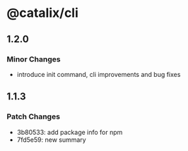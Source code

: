 # @catalix/cli

## 1.2.0

### Minor Changes

- introduce init command, cli improvements and bug fixes

## 1.1.3

### Patch Changes

- 3b80533: add package info for npm
- 7fd5e59: new summary
